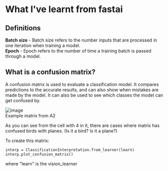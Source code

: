 # What I've learnt from fastai


## Definitions

**Batch size** - Batch size refers to the number inputs that are processed in one iteration when training a model.  
**Epoch** - Epoch refers to the number of time a training batch is passed through a model.  

## What is a confusion matrix?

A confusion matrix is used to evaluate a classification model. It compares predictions to the accurate results, and can also show when mistakes are made by the model. It can also be used to see which classes the model can get confused by.  

![image](https://github.com/user-attachments/assets/47dc746f-2ac8-440f-88b9-3ee1c1635de6)  
Example matrix from A2  

As you can see from the cell with 4 in it, there are cases where matrix has confused birds with planes. (Is it a bird? Is it a plane?)  

To create this matrix:  
```
interp = ClassificationInterpretation.from_learner(learn)
interp.plot_confusion_matrix()
```  
where "learn" is the vision_learner
